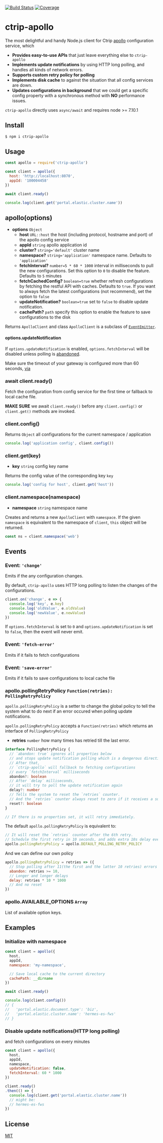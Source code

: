 [![Build Status](https://travis-ci.org/kaelzhang/ctrip-apollo.svg?branch=master)](https://travis-ci.org/kaelzhang/ctrip-apollo)
[![Coverage](https://codecov.io/gh/kaelzhang/ctrip-apollo/branch/master/graph/badge.svg)](https://codecov.io/gh/kaelzhang/ctrip-apollo)
<!-- optional appveyor tst
[![Windows Build Status](https://ci.appveyor.com/api/projects/status/github/kaelzhang/ctrip-apollo?branch=master&svg=true)](https://ci.appveyor.com/project/kaelzhang/ctrip-apollo)
-->
<!-- optional npm version
[![NPM version](https://badge.fury.io/js/ctrip-apollo.svg)](http://badge.fury.io/js/ctrip-apollo)
-->
<!-- optional npm downloads
[![npm module downloads per month](http://img.shields.io/npm/dm/ctrip-apollo.svg)](https://www.npmjs.org/package/ctrip-apollo)
-->
<!-- optional dependency status
[![Dependency Status](https://david-dm.org/kaelzhang/ctrip-apollo.svg)](https://david-dm.org/kaelzhang/ctrip-apollo)
-->

# ctrip-apollo

The most delightful and handy Node.js client for Ctrip [apollo](https://github.com/ctripcorp/apollo) configuration service, which

- **Provides easy-to-use APIs** that just leave everything else to `ctrip-apollo`
- **Implements update notifications** by using HTTP long polling, and handles all kinds of network errors.
- **Supports custom retry policy for polling**
- **Implements disk cache** to against the situation that all config services are down.
- **Updates configurations in background** that we could get a specific config property with a synchronous method with **NO** performance issues.

`ctrip-apollo` directly uses `async/await` and requires node >= 7.10.1

## Install

```sh
$ npm i ctrip-apollo
```

## Usage

```js
const apollo = require('ctrip-apollo')

const client = apollo({
  host: 'http://localhost:8070',
  appId: '100004458'
})

await client.ready()

console.log(client.get('portal.elastic.cluster.name'))
```

## apollo(options)

- **options** `Object`
  - **host** `URL::host` the host (including protocol, hostname and port) of the apollo config service
  - **appId** `string` apollo application id
  - **cluster?** `string='default'` cluster name
  - **namespace?** `string='application'` namespace name. Defaults to `'application'`
  - **fetchInterval?** `number=5 * 60 * 1000` interval in milliseconds to pull the new configurations. Set this option to `0` to disable the feature. Defaults to `5` minutes
  - **fetchCachedConfig?** `boolean=true` whether refresh configurations by fetching the restful API with caches. Defaults to `true`. If you want to always fetch the latest configurations (not recommend), set the option to `false`
  - **updateNotification?** `boolean=true` set to `false` to disable update notification.
  - **cachePath?** `path` specify this option to enable the feature to save configurations to the disk

Returns `ApolloClient` and class `ApolloClient` is a subclass of [`EventEmitter`](https://nodejs.org/dist/latest-v11.x/docs/api/events.html#events_class_eventemitter).

#### options.updateNotification

If `options.updateNotification` is enabled, `options.fetchInterval` will be disabled unless polling is [abandoned](https://github.com/kaelzhang/ctrip-apollo#apollopollingretrypolicy-functionretries-pollingretrypolicy).

Make sure the timeout of your gateway is configured more than 60 seconds, [via](https://github.com/ctripcorp/apollo/wiki/%E5%85%B6%E5%AE%83%E8%AF%AD%E8%A8%80%E5%AE%A2%E6%88%B7%E7%AB%AF%E6%8E%A5%E5%85%A5%E6%8C%87%E5%8D%97#142-http%E6%8E%A5%E5%8F%A3%E8%AF%B4%E6%98%8E)

### await client.ready()

Fetch the configuration from config service for the first time or fallback to local cache file.

**MAKE SURE** we await `client.ready()` before any `client.config()` or `client.get()` methods are invoked.

### client.config()

Returns `Object` all configurations for the current namespace / application

```js
console.log('application config', client.config())
```

### client.get(key)

- **key** `string` config key name

Returns the config value of the corresponding key `key`

```js
console.log('config for host', client.get('host'))
```

### client.namespace(namespace)

- **namespace** `string` namespace name

Creates and returns a new `ApolloClient` with `namespace`. If the given `namespace` is equivalent to the namespace of `client`, `this` object will be returned.

```js
const ns = client.namespace('web')
```

## Events

### Event: `'change'`

Emits if the any configuration changes.

By default, `ctrip-apollo` uses HTTP long polling to listen the changes of the configurations.

```js
client.on('change', e => {
  console.log('key', e.key)
  console.log('oldValue', e.oldValue)
  console.log('newValue', e.newValue)
})
```

If `options.fetchInterval` is set to `0` and `options.updateNotification` is set to `false`, then the event will never emit.

### Event: `'fetch-error'`

Emits if it fails to fetch configurations

### Event: `'save-error'`

Emits if it fails to save configurations to local cache file

### apollo.pollingRetryPolicy `Function(retries): PollingRetryPolicy`

`apollo.pollingRetryPolicy` is a setter to change the global policy to tell the system what to do next if an error occured when polling update notifications.

`apollo.pollingRetryPolicy` accepts a `Function(retries)` which returns an interface of `PollingRetryPolicy`

- **retries** `number` how many times has retried till the last error.

```ts
interface PollingRetryPolicy {
  // `abandon: true` ignores all properties below
  // and stops update notification polling which is a dangerous directive
  // After that,
  // `ctrip-apollo` will fallback to fetching configurations
  // every `fetchInterval` milliseconds
  abandon?: boolean
  // After `delay` milliseconds,
  // it will try to poll the update notification again
  delay?: number
  // Tells the system to reset the `retries` counter.
  // And the `retries` counter always reset to zero if it receives a sucessful notification
  reset?: boolean
}

// If there is no properties set, it will retry immediately.
```

The default `apollo.pollingRetryPolicy` is equivalent to:

```js
// It will reset the `retries` counter after the 6th retry.
// Schedule the first retry in 10 seconds, and adds extra 10s delay everytime.
apollo.pollingRetryPolicy = apollo.DEFAULT_POLLING_RETRY_POLICY
```

And we can define our own policy

```js
apollo.pollingRetryPolicy = retries => ({
  // Stop polling after 11(the first and the latter 10 retries) errors
  abandon: retries >= 10,
  // Longer and longer delays
  delay: retries * 10 * 1000
  // And no reset
})
```

### apollo.AVAILABLE_OPTIONS `Array`

List of available option keys.

## Examples

### Initialize with namespace

```js
const client = apollo({
  host,
  appId,
  namespace: 'my-namespace',

  // Save local cache to the current directory
  cachePath: __dirname
})

await client.ready()

console.log(client.config())
// {
//   'portal.elastic.document.type': 'biz',
//   'portal.elastic.cluster.name': 'hermes-es-fws'
// }
```

### Disable update notifications(HTTP long polling)

and fetch configurations on every minutes

```js
const client = apollo({
  host,
  appId,
  namespace,
  updateNotification: false,
  fetchInterval: 60 * 1000
})

client.ready()
.then(() => {
  console.log(client.get('portal.elastic.cluster.name'))
  // might be:
  // hermes-es-fws
})
```

###

## License

[MIT](LICENSE)
